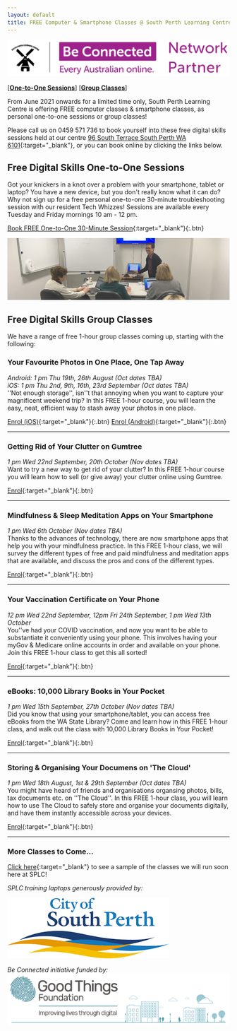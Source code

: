 ```yaml
---
layout: default
title: FREE Computer & Smartphone Classes @ South Perth Learning Centre
---
```

<img class="img-responsive" src="img/be_connected_network_partner_logo_1200x200_splc.png">  

[[**One-to-One Sessions**](#one2one)] [[**Group Classes**](#group)]

From June 2021 onwards for a limited time only, South Perth Learning Centre is offering FREE computer classes & smartphone classes, as personal one-to-one sessions or group classes!

Please call us on 0459 571 736 to book yourself into these free digital skills sessions held at our centre [96 South Terrace South Perth WA 6101](https://g.page/splcinc?share){:target="_blank"}, or you can book online by clicking the links below.

## <a name="one2one"></a> Free Digital Skills One-to-One Sessions
Got your knickers in a knot over a problem with your smartphone, tablet or laptop? You have a new device, but you don't really know what it can do? Why not sign up for a free personal one-to-one 30-minute troubleshooting session with our resident Tech Whizzes! Sessions are available every Tuesday and Friday mornings 10 am - 12 pm.


[Book FREE One-to-One 30-Minute Session](https://calendly.com/splc-beconnected/digital-skills?month=2021-09){:target="_blank"}{:.btn}

<img class="img-responsive" src="img/gumtree.jpg">

## <a name="group"></a>Free Digital Skills Group Classes

We have a range of free 1-hour group classes coming up, starting with the following:

### Your Favourite Photos in One Place, One Tap Away
*Android: 1 pm Thu 19th, 26th August (Oct dates TBA)*  
*iOS: 1 pm Thu 2nd, 9th, 16th, 23rd September (Oct dates TBA)*  
''Not enough storage'', isn''t that annoying when you want to capture your magnificent weekend trip? In this FREE 1-hour course, you will learn the easy, neat, efficient way to stash away your photos in one place.

[Enrol (iOS)](https://classmanager.com.au/cbin/admin.php?Action=courses&single_course_id=1411&organisation_name=splc&from=org_home){:target="_blank"}{:.btn} [Enrol (Android)](https://classmanager.com.au/cbin/admin.php?Action=courses&single_course_id=1406&organisation_name=splc&from=org_home){:target="_blank"}{:.btn}

---

### Getting Rid of Your Clutter on Gumtree
*1 pm Wed 22nd September, 20th October (Nov dates TBA)*  
Want to try a new way to get rid of your clutter? In this FREE 1-hour course you will learn how to sell (or give away) your clutter online using Gumtree.

[Enrol](https://classmanager.com.au/cbin/admin.php?Action=courses&single_course_id=1407&organisation_name=splc&from=org_home){:target="_blank"}{:.btn}

---

### Mindfulness & Sleep Meditation Apps on Your Smartphone  
*1 pm Wed 6th October (Nov dates TBA)*  
Thanks to the advances of technology, there are now smartphone apps that help you with your mindfulness practice. In this FREE 1-hour class, we will survey the different types of free and paid mindfulness and meditation apps that are available, and discuss the pros and cons of the different types.  

[Enrol](https://docs.google.com/forms/d/e/1FAIpQLSefAmOFvI0nJ5ihJ_CqhZK8L-0aRPkAv-VZcViMdQjFHHLL-Q/viewform?usp=sf_link){:target="_blank"}{:.btn}

---

### Your Vaccination Certificate on Your Phone
*12 pm Wed 22nd September, 12pm Fri 24th September, 1 pm Wed 13th October*  
You''ve had your COVID vaccination, and now you want to be able to substantiate it conveniently using your phone. This involves having your myGov & Medicare online accounts in order and available on your phone. Join this FREE 1-hour class to get this all sorted!

[Enrol](https://docs.google.com/forms/d/e/1FAIpQLSf1BWKNcViD4-tdzi4b4cIvrHCW6SW9B87VjcjOoB5lfhzkew/viewform?usp=sf_link){:target="_blank"}{:.btn}

---

### eBooks: 10,000 Library Books in Your Pocket
*1 pm Wed 15th September, 27th October (Nov dates TBA)*  
Did you know that using your smartphone/tablet, you can access free eBooks from the WA State Library? Come and learn how in this FREE 1-hour class, and walk out the class with 10,000 Library Books in Your Pocket!

[Enrol](https://classmanager.com.au/cbin/admin.php?Action=courses&single_course_id=1408&organisation_name=splc&from=org_home){:target="_blank"}{:.btn}

---

### Storing & Organising Your Documens on 'The Cloud'
*1 pm Wed 18th August, 1st & 29th September (Oct dates TBA)*  
You might have heard of friends and organisations organsing photos, bills, tax documents etc. on ''The Cloud''. In this FREE 1-hour class, you will learn how to use The Cloud to safely store and organise your documents digitally, and have them instantly accessible across your devices.

[Enrol](https://classmanager.com.au/cbin/admin.php?Action=courses&single_course_id=1409&organisation_name=splc&from=org_home){:target="_blank"}{:.btn}

---

### More Classes to Come...
[Click here](https://splc.org.au/about/blog/8-blog/20-splc-beconnected-course-survey-results){:target="_blank"} to see a sample of the classes we will run soon here at SPLC!

*SPLC training laptops generously provided by:*  
  
<img class="img-responsive" src="img/logo_cosp.png">

*Be Connected initiative funded by:*  
<img class="img-responsive" src="img/goodthingsfoundationlogocrop.png">
